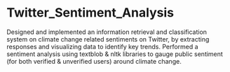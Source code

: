 # Twitter_Sentiment_Analysis

Designed and implemented an information retrieval and classification system on climate change related sentiments on Twitter, by extracting responses and visualizing data to identify key trends. Performed a sentiment analysis using textblob & nltk libraries to gauge public sentiment (for both verified & unverified users) around climate change. 
